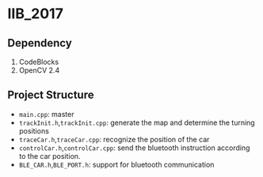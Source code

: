 # IIB_2017

## Dependency
1. CodeBlocks
2. OpenCV 2.4



## Project Structure
- `main.cpp`: master
- `trackInit.h`,`trackInit.cpp`: generate the map and determine the turning positions
- `traceCar.h`,`traceCar.cpp`: recognize the position of the car
- `controlCar.h`,`controlCar.cpp`: send the bluetooth instruction according to the car position.
- `BLE_CAR.h`,`BLE_PORT.h`: support for bluetooth communication 